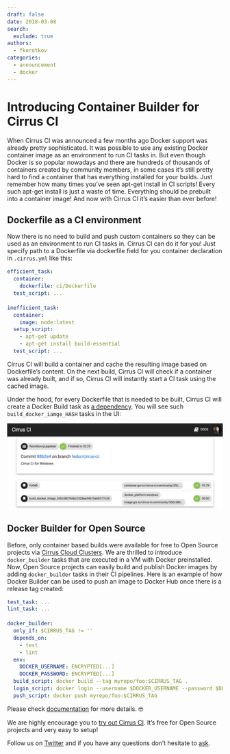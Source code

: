 ```yaml
---
draft: false
date: 2018-03-08
search:
  exclude: true
authors:
  - fkorotkov
categories:
  - announcement
  - docker
---
```


# Introducing Container Builder for Cirrus CI

When Cirrus CI was announced a few months ago Docker support was already pretty sophisticated. It was possible to use any existing Docker container image as an environment to run CI tasks in. But even though Docker is so popular nowadays and there are hundreds of thousands of containers created by community members, in some cases it’s still pretty hard to find a container that has everything installed for your builds. Just remember how many times you’ve seen apt-get install in CI scripts! Every such apt-get install is just a waste of time. Everything should be prebuilt into a container image! And now with Cirrus CI it’s easier than ever before!

<!-- more -->

## Dockerfile as a CI environment

Now there is no need to build and push custom containers so they can be used as an environment to run CI tasks in. Cirrus CI can do it for you! Just specify path to a Dockerfile via dockerfile field for you container declaration in `.cirrus.yml` like this:

```yaml
efficient_task:
  container:
    dockerfile: ci/Dockerfile
  test_script: ...

inefficient_task:
  container:
    image: node:latest
  setup_script:
    - apt-get update
    - apt-get install build-essential
  test_script: ...
```

Cirrus CI will build a container and cache the resulting image based on Dockerfile’s content. On the next build, Cirrus CI will check if a container was already built, and if so, Cirrus CI will instantly start a CI task using the cached image.

Under the hood, for every Dockerfile that is needed to be built, Cirrus CI will create a Docker Build task as [a dependency](https://cirrus-ci.org/guide/writing-tasks/#dependencies). You will see such `build_docker_iamge_HASH` tasks in the UI:

![](/blog/images/dockerfile-as-ci-environment.png)

## Docker Builder for Open Source

Before, only container based builds were available for free to Open Source projects via [Cirrus Cloud Clusters](https://cirrus-ci.org/guide/supported-computing-services/#cirrus-cloud-clusters). We are thrilled to introduce `docker_builder` tasks that are executed in a VM with Docker preinstalled. Now, Open Source projects can easily build and publish Docker images by adding `docker_builder` tasks in their CI pipelines. Here is an example of how Docker Builder can be used to push an image to Docker Hub once there is a release tag created:

```yaml
test_task: ...
lint_task: ...

docker_builder:
  only_if: $CIRRUS_TAG != ''
  depends_on: 
    - test
    - lint
  env:
    DOCKER_USERNAME: ENCRYPTED[...]
    DOCKER_PASSWORD: ENCRYPTED[...]
  build_script: docker build --tag myrepo/foo:$CIRRUS_TAG .
  login_script: docker login --username $DOCKER_USERNAME --password $DOCKER_PASSWORD
  push_script: docker push myrepo/foo:$CIRRUS_TAG
```

Please check [documentation](https://cirrus-ci.org/guide/docker-builder-vm/) for more details. 🤓

We are highly encourage you to [try out Cirrus CI](http://cirrus-ci.org/#/quick-start). It’s free for Open Source projects and very easy to setup!

Follow us on [Twitter](https://twitter.com/cirrus_labs) and if you have any questions don’t hesitate to [ask](http://cirrus-ci.org/#/support).

